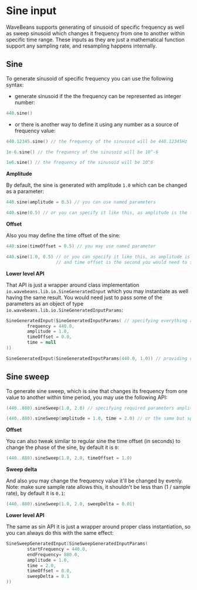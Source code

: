 Sine input
=========

WaveBeans supports generating of sinusoid of specific frequency as well as sweep sinusoid which changes it frequency from one to another within specific time range. These inputs as they are just a mathematical function support any sampling rate, and resampling happens internally.

Sine
------

To generate sinusoid of specific frequency you can use the following syntax:

* generate sinusoid if the the frequency can be represented as integer number: 

```kotlin
440.sine()
```

* or there is another way to define it using any number as a source of frequency value:

```kotlin
440.12345.sine() // the frequency of the sinusoid will be 440.12345Hz

1e-6.sine() // the frequency of the sinusoid will be 10^-6

1e6.sine() // the frequency of the sinusoid will be 10^6
```

**Amplitude**

By default, the sine is generated with amplitude `1.0` which can be changed as a parameter:

```kotlin
440.sine(amplitude = 0.5) // you can use named parameters

440.sine(0.5) // or you can specify it like this, as amplitude is the first argument if the sine function
```

**Offset**

Also you may define the time offset of the sine:

```kotlin
440.sine(timeOffset = 0.5) // you may use named parameter

440.sine(1.0, 0.5) // or you can specify it like this, as amplitude is the first argument 
                   // and time offset is the second you would need to specify them both.
```

**Lower level API**

That API is just a wrapper around class implementation `io.wavebeans.lib.io.SineGeneratedInput` which you may instantiate as well having the same result. You would need just to pass some of the parameters as an object of type `io.wavebeans.lib.io.SineGeneratedInputParams`:

```kotlin
SineGeneratedInput(SineGeneratedInputParams( // specifying everything as named parameters
        frequency = 440.0,
        amplitude = 1.0,
        timeOffset = 0.0,
        time = null
))

SineGeneratedInput(SineGeneratedInputParams(440.0, 1.0)) // providing only required parameters -- frequency and amplitude

```

Sine sweep
------

To generate sine sweep, which is sine that changes its frequency from one value to another within time period, you may use the following API:

```kotlin
(440..880).sineSweep(1.0, 2.0) // specifying required parameters amplitude and time to get from start to end frequency

(440..880).sineSweep(amplitude = 1.0, time = 2.0) // or the same but specifying as named parameters
```

**Offset**

You can also tweak similar to regular sine the time offset (in seconds) to change the phase of the sine, by default it is `0`:

```kotlin
(440..880).sineSweep(1.0, 2.0, timeOffset = 1.0) 
```

**Sweep delta**

And also you may change the frequency value it'll be changed by evenly. Note: make sure sample rate allows this, it shouldn't be less than (1 / sample rate), by default it is `0.1`:

```kotlin
(440..880).sineSweep(1.0, 2.0, sweepDelta = 0.01) 
```

**Lower level API**

The same as sin API it is just a wrapper around proper class instantiation, so you can always do this with the same effect:

```kotlin
SineSweepGeneratedInput(SineSweepGeneratedInputParams(
        startFrequency = 440.0,
        endFrequency= 880.0,
        amplitude = 1.0,
        time = 2.0,
        timeOffset = 0.0,
        sweepDelta = 0.1
))
```